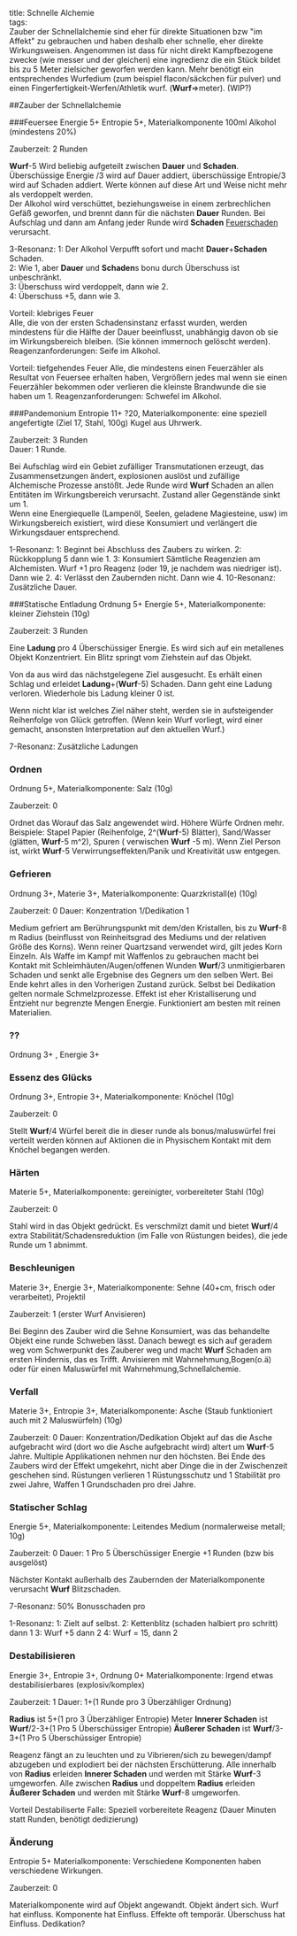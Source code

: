 title: Schnelle Alchemie  
tags:   
Zauber der Schnellalchemie sind eher für direkte Situationen bzw "im Affekt" zu gebrauchen und haben deshalb eher schnelle, eher direkte Wirkungsweisen.
Angenommen ist dass für nicht direkt Kampfbezogene zwecke (wie messer und der gleichen) eine ingredienz die ein Stück bildet bis zu 5 Meter zielsicher geworfen werden kann. Mehr benötigt ein entsprechendes Wurfedium (zum beispiel flacon/säckchen für pulver) und einen Fingerfertigkeit-Werfen/Athletik wurf. (**Wurf**=>meter). (WIP?)

##Zauber der Schnellalchemie

###Feuersee
Energie 5+ Entropie 5+, Materialkomponente 100ml Alkohol (mindestens 20%)

Zauberzeit: 2 Runden

**Wurf**-5 Wird beliebig aufgeteilt zwischen **Dauer** und **Schaden**.  
Überschüssige Energie /3 wird auf Dauer addiert, überschüssige Entropie/3 wird auf Schaden addiert. Werte können auf diese Art und Weise nicht mehr als verdoppelt werden.  
Der Alkohol wird verschüttet, beziehungsweise in einem zerbrechlichen Gefäß geworfen, und brennt dann für die nächsten **Dauer** Runden. Bei Aufschlag und dann am Anfang jeder Runde wird **Schaden** [Feuerschaden](damage#feuer) verursacht.   
  
3-Resonanz:
1: Der Alkohol Verpufft sofort und macht **Dauer**+**Schaden** Schaden.  
2: Wie 1, aber **Dauer** und **Schaden**s bonu durch Überschuss ist unbeschränkt.  
3: Überschuss wird verdoppelt, dann wie 2.  
4: Überschuss +5, dann wie 3.  
  
Vorteil: klebriges Feuer  
Alle, die von der ersten Schadensinstanz erfasst wurden, werden mindestens für die Hälfte der Dauer beeinflusst, unabhängig davon ob sie im Wirkungsbereich bleiben. (Sie können immernoch gelöscht werden). 
Reagenzanforderungen: Seife im Alkohol.  

Vorteil: tiefgehendes Feuer
Alle, die mindestens einen Feuerzähler als Resultat von Feuersee erhalten haben, Vergrößern jedes mal wenn sie einen Feuerzähler bekommen oder verlieren die kleinste Brandwunde die sie haben um 1.
Reagenzanforderungen: Schwefel im Alkohol.


###Pandemonium 
Entropie 11+ ?20, Materialkomponente: eine speziell angefertigte (Ziel 17, Stahl, 100g) Kugel aus Uhrwerk.

Zauberzeit: 3 Runden  
Dauer: 1 Runde.

Bei Aufschlag wird ein Gebiet zufälliger Transmutationen erzeugt, das Zusammensetzungen ändert, explosionen auslöst und zufällige Alchemische Prozesse anstößt. Jede Runde wird **Wurf** Schaden an allen Entitäten im Wirkungsbereich verursacht. Zustand aller Gegenstände sinkt um 1.   
Wenn eine Energiequelle (Lampenöl, Seelen, geladene Magiesteine, usw) im Wirkungsbereich existiert, wird diese Konsumiert und verlängert die Wirkungsdauer entsprechend. 

1-Resonanz:
1: Beginnt bei Abschluss des Zaubers zu wirken.
2: Rückkopplung 5 dann wie 1.
3: Konsumiert Sämtliche Reagenzien am Alchemisten. Wurf +1 pro Reagenz (oder 19, je nachdem was niedriger ist). Dann wie 2.
4: Verlässt den Zaubernden nicht. Dann wie 4.
10-Resonanz: 
Zusätzliche Dauer.


###Statische Entladung
Ordnung 5+ Energie 5+, Materialkomponente: kleiner Ziehstein (10g)

Zauberzeit: 3 Runden

Eine **Ladung** pro 4 Überschüssiger Energie.
Es wird sich auf ein metallenes Objekt Konzentriert. Ein Blitz springt vom Ziehstein auf das Objekt.

Von da aus wird das nächstgelegene Ziel ausgesucht. Es erhält einen Schlag und erleidet **Ladung**+(**Wurf**-5) Schaden. Dann geht eine Ladung verloren. Wiederhole bis Ladung kleiner 0 ist.

Wenn nicht klar ist welches Ziel näher steht, werden sie in aufsteigender Reihenfolge von Glück getroffen. (Wenn kein Wurf vorliegt, wird einer gemacht, ansonsten Interpretation auf den aktuellen Wurf.)

7-Resonanz:
Zusätzliche Ladungen


### Ordnen
Ordnung 5+, Materialkomponente: Salz (10g)

Zauberzeit: 0

Ordnet das Worauf das Salz angewendet wird. Höhere Würfe Ordnen mehr. Beispiele: Stapel Papier (Reihenfolge, 2^(**Wurf**-5) Blätter), Sand/Wasser (glätten, **Wurf**-5 m^2), Spuren ( verwischen **Wurf** -5 m). Wenn Ziel Person ist, wirkt **Wurf**-5 Verwirrungseffekten/Panik und Kreativität usw entgegen.

### Gefrieren
Ordnung 3+, Materie 3+, Materialkomponente: Quarzkristall(e) (10g)

Zauberzeit: 0
Dauer: Konzentration 1/Dedikation 1

Medium gefriert am Berührungspunkt mit dem/den Kristallen, bis zu **Wurf**-8 m Radius (beinflusst von Reinheitsgrad des Mediums und der relativen Größe des Korns). Wenn reiner Quartzsand verwendet wird, gilt jedes Korn Einzeln. Als Waffe im Kampf mit Waffenlos zu gebrauchen macht bei Kontakt mit Schleimhäuten/Augen/offenen Wunden **Wurf**/3 unmitigierbaren Schaden und senkt alle Ergebnise des Gegners um den selben Wert. Bei Ende kehrt alles in den Vorherigen Zustand zurück. Selbst bei Dedikation gelten normale Schmelzprozesse. Effekt ist eher Kristalliserung und Entzieht nur begrenzte Mengen Energie. Funktioniert am besten mit reinen Materialien.

### ??
Ordnung 3+ , Energie 3+

### Essenz des Glücks
Ordnung 3+, Entropie 3+, Materialkomponente: Knöchel (10g)

Zauberzeit: 0

Stellt **Wurf**/4 Würfel bereit die in dieser runde als bonus/maluswürfel frei verteilt werden können auf Aktionen die in Physischem Kontakt mit dem Knöchel begangen werden.

### Härten
Materie 5+, Materialkomponente: gereinigter, vorbereiteter Stahl (10g)

Zauberzeit: 0

Stahl wird in das Objekt gedrückt. Es verschmilzt damit und bietet **Wurf**/4 extra Stabilität/Schadensreduktion (im Falle von Rüstungen beides), die jede Runde um 1 abnimmt.

### Beschleunigen
Materie 3+, Energie 3+, Materialkomponente: Sehne (40+cm, frisch oder verarbeitet), Projektil 

Zauberzeit: 1 (erster Wurf Anvisieren)

Bei Beginn des Zauber wird die Sehne Konsumiert, was das behandelte Objekt eine runde Schweben lässt. Danach bewegt es sich auf geradem weg vom Schwerpunkt des Zauberer weg und macht **Wurf** Schaden am ersten Hindernis, das es Trifft. Anvisieren mit Wahrnehmung,Bogen(o.ä) oder für einen Maluswürfel mit Wahrnehmung,Schnellalchemie.

### Verfall
Materie 3+, Entropie 3+, Materialkomponente: Asche (Staub funktioniert auch mit 2 Maluswürfeln) (10g)

Zauberzeit: 0
Dauer: Konzentration/Dedikation
Objekt auf das die Asche aufgebracht wird (dort wo die Asche aufgebracht wird) altert um **Wurf**-5 Jahre. Multiple Applikationen nehmen nur den höchsten. Bei Ende des Zaubers wird der Effekt umgekehrt, nicht aber Dinge die in der Zwischenzeit geschehen sind. Rüstungen verlieren 1 Rüstungsschutz und 1 Stabilität pro zwei Jahre, Waffen 1 Grundschaden pro drei Jahre.

### Statischer Schlag
Energie 5+, Materialkomponente: Leitendes Medium (normalerweise metall; 10g)

Zauberzeit: 0
Dauer: 1 Pro 5 Überschüssiger Energie +1 Runden (bzw bis ausgelöst)

Nächster Kontakt außerhalb des Zaubernden der Materialkomponente verursacht **Wurf** Blitzschaden.

7-Resonanz:
50% Bonusschaden pro

1-Resonanz:
1: Zielt auf selbst.
2: Kettenblitz (schaden halbiert pro schritt) dann 1
3: Wurf +5 dann 2
4: Wurf = 15, dann 2

### Destabilisieren
Energie 3+, Entropie 3+, Ordnung 0+ Materialkomponente: Irgend etwas destabilisierbares (explosiv/komplex)

Zauberzeit: 1
Dauer: 1+(1 Runde pro 3 Überzähliger Ordnung)

**Radius** ist 5+(1 pro 3 Überzähliger Entropie) Meter
**Innerer Schaden** ist **Wurf**/2-3+(1 Pro 5 Überschüssiger Entropie)
**Äußerer Schaden** ist **Wurf**/3-3+(1 Pro 5 Überschüssiger Entropie)


Reagenz fängt an zu leuchten und zu Vibrieren/sich zu bewegen/dampf abzugeben und explodiert bei der nächsten Erschütterung.
Alle innerhalb von **Radius** erleiden **Innerer Schaden** und werden mit Stärke **Wurf**-3 umgeworfen.
Alle zwischen **Radius** und doppeltem **Radius** erleiden **Äußerer Schaden** und werden mit Stärke **Wurf**-8 umgeworfen.

Vorteil Destabiliserte Falle: Speziell vorbereitete Reagenz (Dauer Minuten statt Runden, benötigt dedizierung)

### Änderung
Entropie 5+ Materialkomponente: Verschiedene Komponenten haben verschiedene Wirkungen.

Zauberzeit: 0

Materialkomponente wird auf Objekt angewandt. Objekt ändert sich. Wurf hat einfluss. Komponente hat Einfluss. Effekte oft temporär. Überschuss hat Einfluss. Dedikation?
